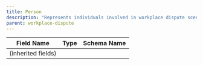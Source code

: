 ```yaml
---
title: Person
description: "Represents individuals involved in workplace dispute scenarios (mapped to Contact in Core)."
parent: workplace-dispute
---
```


| Field Name | Type | Schema Name |
|------------|------|-------------|
| (inherited fields) | | |
